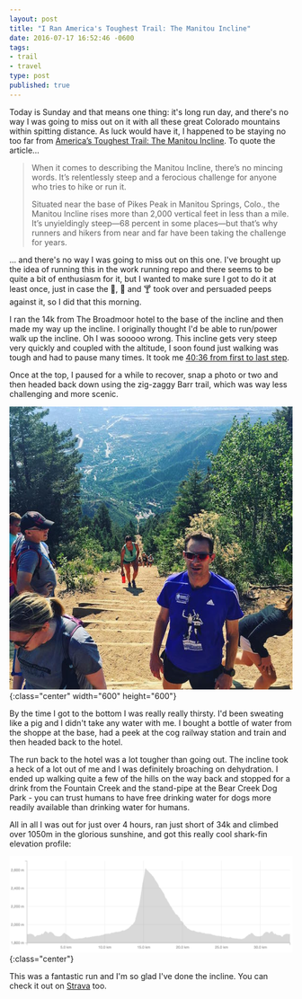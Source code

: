 ```yaml
---
layout: post
title: "I Ran America's Toughest Trail: The Manitou Incline"
date: 2016-07-17 16:52:46 -0600
tags:
- trail
- travel
type: post
published: true
---
```


Today is Sunday and that means one thing: it's long run day, and there's no way I was going to miss out on it with all these great Colorado mountains within spitting distance.  As luck would have it, I happened to be staying no too far from [America’s Toughest Trail: The Manitou Incline](https://running.competitor.com/2016/06/trail-running/americas-toughest-trail-the-manitou-incline_152535).  To quote the article...

> When it comes to describing the Manitou Incline, there’s no mincing words. It’s relentlessly steep and a ferocious challenge for anyone who tries to hike or run it.
>
>Situated near the base of Pikes Peak in Manitou Springs, Colo., the Manitou Incline rises more than 2,000 vertical feet in less than a mile. It’s unyieldingly steep—68 percent in some places—but that’s why runners and hikers from near and far have been taking the challenge for years.

... and there's no way I was going to miss out on this one. I've brought up the idea of running this in the work running repo and there seems to be quite a bit of enthusiasm for it, but I wanted to make sure I got to do it at least once, just in case the 🍻, :wine_glass: and 🍸 took over and persuaded peeps against it, so I did that this morning.

I ran the 14k from The Broadmoor hotel to the base of the incline and then made my way up the incline.  I originally thought I'd be able to run/power walk up the incline.  Oh I was sooooo wrong. This incline gets very steep very quickly and coupled with the altitude, I soon found just walking was tough and had to pause many times. It took me [40:36 from first to last step](https://www.strava.com/activities/644200334/segments/15749715025).

Once at the top, I paused for a while to recover, snap a photo or two and then headed back down using the zig-zaggy Barr trail, which was way less challenging and more scenic.

![The Incline Summit](/img/top-manitou-incline.jpg){:class="center" width="600" height="600"}

By the time I got to the bottom I was really really thirsty. I'd been sweating like a pig and I didn't take any water with me.  I bought a bottle of water from the shoppe at the base, had a peek at the cog railway station and train and then headed back to the hotel.

The run back to the hotel was a lot tougher than going out. The incline took a heck of a lot out of me and I was definitely broaching on dehydration. I ended up walking quite a few of the hills on the way back and stopped for a drink from the Fountain Creek and the stand-pipe at the Bear Creek Dog Park - you can trust humans to have free drinking water for dogs more readily available than drinking water for humans.

All in all I was out for just over 4 hours, ran just short of 34k and climbed over 1050m in the glorious sunshine, and got this really cool shark-fin elevation profile:

![Shark-fin elevation profile](/img/shark-fin-profile.png){:class="center"}

This was a fantastic run and I'm so glad I've done the incline. You can check it out on [Strava](https://www.strava.com/activities/644200334) too.
